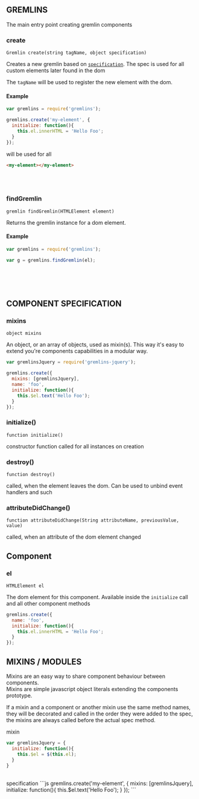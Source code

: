 ## GREMLINS
The main entry point creating gremlin components

### create

`Gremlin create(string tagName, object specification)`

Creates a new gremlin based on [`specification`](#gremlin-component-specification). 
The spec is used for all custom elements later found in the dom

The `tagName` will be used to register the new element with the dom.

#### Example

```js
var gremlins = require('gremlins');

gremlins.create('my-element', {
  initialize: function(){
    this.el.innerHTML = 'Hello Foo';
  }
});
```

will be used for all

```html
<my-element></my-element>
```

<br><br>

### findGremlin

`gremlin findGremlin(HTMLElement element)`

Returns the gremlin instance for a dom element.

#### Example

```js
var gremlins = require('gremlins');

var g = gremlins.findGremlin(el);
```

<br><br><br>

## COMPONENT SPECIFICATION

### mixins

`object mixins` 

An object, or an array of objects, used as mixin(s). This way it's easy to extend you're components capabilities in a 
modular way.  


```js
var gremlinsJquery = require('gremlins-jquery');

gremlins.create({
  mixins: [gremlinsJquery],
  name: 'foo', 
  initialize: function(){
    this.$el.text('Hello Foo');
  }
});
```

### initialize() 

`function initialize()`

constructor function called for all instances on creation

### destroy()

`function destroy()`

called, when the element leaves the dom. Can be used to unbind event handlers and such

### attributeDidChange()

`function attributeDidChange(String attributeName, previousValue, value)`

called, when an attribute of the dom element changed

## Component
    
### el

`HTMLElement el`

The dom element for this component. Available inside the `initialize` call and all other component methods

```js
gremlins.create({
  name: 'foo', 
  initialize: function(){
    this.el.innerHTML = 'Hello Foo';
  }
});
```


## MIXINS / MODULES

Mixins are an easy way to share component behaviour between components.   
Mixins are simple javascript object literals extending the components prototype. 

If a mixin and a component or another mixin use the same method names, they will be decorated and called in the order 
they were added to the spec, the mixins are always called before the actual spec method.

<span class="label label-primary">mixin</span>
```js
var gremlinsJquery = {
  initialize: function(){
    this.$el = $(this.el);
  }
}
```

<br>  
<span class="label label-primary">specification</span>
```js
gremlins.create('my-element', {
  mixins: [gremlinsJquery],
  initialize: function(){
    this.$el.text('Hello Foo');
  }
});
```